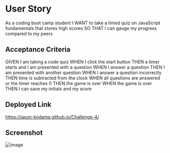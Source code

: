 # User Story
As a coding boot camp student
I WANT to take a timed quiz on JavaScript fundamentals that stores high scores
SO THAT I can gauge my progress compared to my peers
## Acceptance Criteria
GIVEN I am taking a code quiz
WHEN I click the start button
THEN a timer starts and I am presented with a question
WHEN I answer a question
THEN I am presented with another question
WHEN I answer a question incorrectly
THEN time is subtracted from the clock
WHEN all questions are answered or the timer reaches 0
THEN the game is over
WHEN the game is over
THEN I can save my initials and my score
## Deployed Link
https://jason-kodama.github.io/Challenge-4/
## Screenshot
![image](https://user-images.githubusercontent.com/124485518/226238266-9d95352e-a346-4224-a09b-6a1ab60cd496.png)


